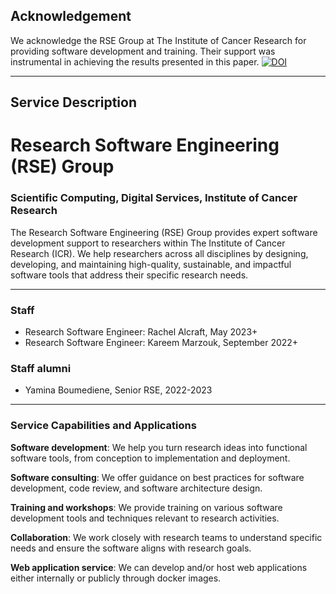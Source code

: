 ## Acknowledgement
We acknowledge the RSE Group at The Institute of Cancer Research for providing software development and training. Their support was instrumental in achieving the results presented in this paper. [![DOI](https://zenodo.org/badge/755024489.svg)](https://zenodo.org/doi/10.5281/zenodo.10638989)

---

## Service Description
# Research Software Engineering (RSE) Group

### Scientific Computing, Digital Services, Institute of Cancer Research  
The Research Software Engineering (RSE) Group provides expert software development support to researchers within The Institute of Cancer Research (ICR). We help researchers across all disciplines by designing, developing, and maintaining high-quality, sustainable, and impactful software tools that address their specific research needs.

---

### Staff
- Research Software Engineer: Rachel Alcraft, May 2023+
- Research Software Engineer: Kareem Marzouk, September 2022+

### Staff alumni
- Yamina Boumediene, Senior RSE, 2022-2023

---

### Service Capabilities and Applications
**Software development**: We help you turn research ideas into functional software tools, from conception to implementation and deployment.  
  
**Software consulting**: We offer guidance on best practices for software development, code review, and software architecture design.  
  
**Training and workshops**: We provide training on various software development tools and techniques relevant to research activities.  
    
**Collaboration**: We work closely with research teams to understand specific needs and ensure the software aligns with research goals.  

**Web application service**: We can develop and/or host web applications either internally or publicly through docker images. 




